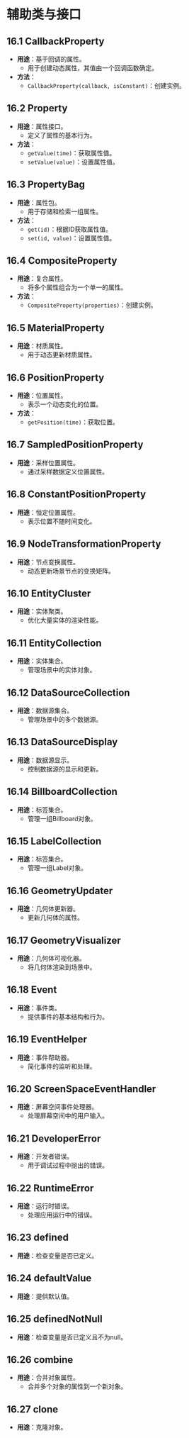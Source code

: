# 辅助类与接口

## 16.1 CallbackProperty
- **用途**：基于回调的属性。
  - 用于创建动态属性，其值由一个回调函数确定。
- **方法**：
  - `CallbackProperty(callback, isConstant)`：创建实例。

## 16.2 Property
- **用途**：属性接口。
  - 定义了属性的基本行为。
- **方法**：
  - `getValue(time)`：获取属性值。
  - `setValue(value)`：设置属性值。

## 16.3 PropertyBag
- **用途**：属性包。
  - 用于存储和检索一组属性。
- **方法**：
  - `get(id)`：根据ID获取属性值。
  - `set(id, value)`：设置属性值。

## 16.4 CompositeProperty
- **用途**：复合属性。
  - 将多个属性组合为一个单一的属性。
- **方法**：
  - `CompositeProperty(properties)`：创建实例。

## 16.5 MaterialProperty
- **用途**：材质属性。
  - 用于动态更新材质属性。

## 16.6 PositionProperty
- **用途**：位置属性。
  - 表示一个动态变化的位置。
- **方法**：
  - `getPosition(time)`：获取位置。

## 16.7 SampledPositionProperty
- **用途**：采样位置属性。
  - 通过采样数据定义位置属性。

## 16.8 ConstantPositionProperty
- **用途**：恒定位置属性。
  - 表示位置不随时间变化。

## 16.9 NodeTransformationProperty
- **用途**：节点变换属性。
  - 动态更新场景节点的变换矩阵。

## 16.10 EntityCluster
- **用途**：实体聚类。
  - 优化大量实体的渲染性能。

## 16.11 EntityCollection
- **用途**：实体集合。
  - 管理场景中的实体对象。

## 16.12 DataSourceCollection
- **用途**：数据源集合。
  - 管理场景中的多个数据源。

## 16.13 DataSourceDisplay
- **用途**：数据源显示。
  - 控制数据源的显示和更新。

## 16.14 BillboardCollection
- **用途**：标签集合。
  - 管理一组Billboard对象。

## 16.15 LabelCollection
- **用途**：标签集合。
  - 管理一组Label对象。

## 16.16 GeometryUpdater
- **用途**：几何体更新器。
  - 更新几何体的属性。

## 16.17 GeometryVisualizer
- **用途**：几何体可视化器。
  - 将几何体渲染到场景中。

## 16.18 Event
- **用途**：事件类。
  - 提供事件的基本结构和行为。

## 16.19 EventHelper
- **用途**：事件帮助器。
  - 简化事件的监听和处理。

## 16.20 ScreenSpaceEventHandler
- **用途**：屏幕空间事件处理器。
  - 处理屏幕空间中的用户输入。

## 16.21 DeveloperError
- **用途**：开发者错误。
  - 用于调试过程中抛出的错误。

## 16.22 RuntimeError
- **用途**：运行时错误。
  - 处理应用运行中的错误。

## 16.23 defined
- **用途**：检查变量是否已定义。

## 16.24 defaultValue
- **用途**：提供默认值。

## 16.25 definedNotNull
- **用途**：检查变量是否已定义且不为null。

## 16.26 combine
- **用途**：合并对象属性。
  - 合并多个对象的属性到一个新对象。

## 16.27 clone
- **用途**：克隆对象。